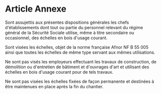 # Article Annexe

Sont assujettis aux présentes dispositions générales les chefs d'établissements dont tout ou partie du personnel relevant du régime général de la Sécurité Sociale utilise, même à titre secondaire ou occasionnel, des échelles en bois d'usage courant.

Sont visées les échelles, objet de la norme française Afnor NF B 55 005 ainsi que toutes les échelles de même type servant aux mêmes utilisations.

Ne sont pas visés les employeurs effectuant les travaux de construction, de démolition ou d'entretien de bâtiment et d'ouvrages d'art et utilisant des échelles en bois d'usage courant pour de tels travaux.

Ne sont pas visées les échelles fixées de façon permanente et destinées à être maintenues en place après la fin du chantier.
